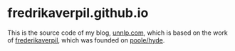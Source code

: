 # fredrikaverpil.github.io

This is the source code of my blog, [unnlp.com](https://unnlp.com), which is based on the work of [frederikaverpil](https://fredrikaverpil.github.io), which was founded on [poole/hyde](https://github.com/poole/hyde).
